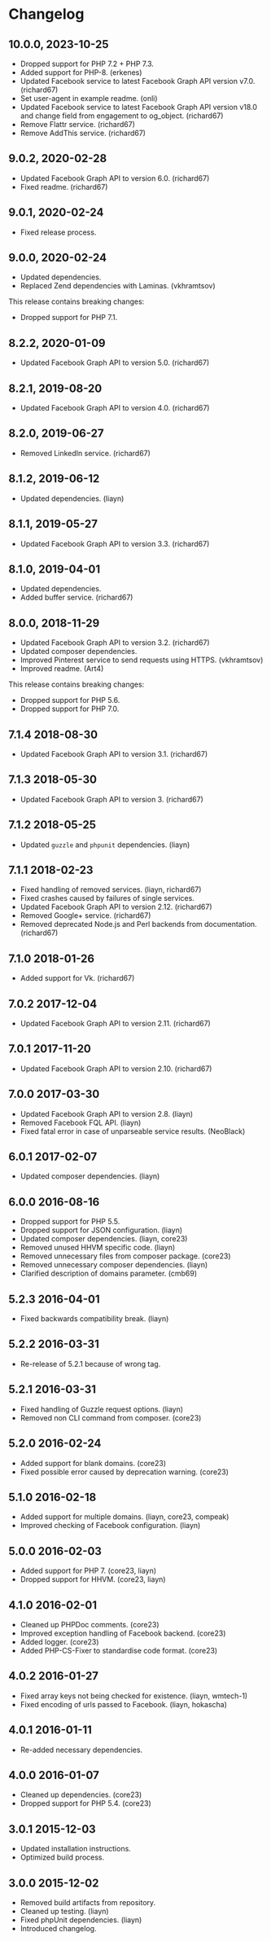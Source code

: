 # Changelog

## 10.0.0, 2023-10-25

* Dropped support for PHP 7.2 + PHP 7.3.
* Added support for PHP-8. (erkenes)
* Updated Facebook service to latest Facebook Graph API version v7.0. (richard67)
* Set user-agent in example readme. (onli)
* Updated Facebook service to latest Facebook Graph API version v18.0 and change field from engagement to og_object. (richard67)
* Remove Flattr service. (richard67)
* Remove AddThis service. (richard67)

## 9.0.2, 2020-02-28

* Updated Facebook Graph API to version 6.0. (richard67)
* Fixed readme. (richard67)

## 9.0.1, 2020-02-24

* Fixed release process.

## 9.0.0, 2020-02-24

* Updated dependencies.
* Replaced Zend dependencies with Laminas. (vkhramtsov)

This release contains breaking changes:

* Dropped support for PHP 7.1.

## 8.2.2, 2020-01-09

* Updated Facebook Graph API to version 5.0. (richard67)

## 8.2.1, 2019-08-20

* Updated Facebook Graph API to version 4.0. (richard67)

## 8.2.0, 2019-06-27

* Removed LinkedIn service. (richard67)

## 8.1.2, 2019-06-12

* Updated dependencies. (liayn)

## 8.1.1, 2019-05-27

* Updated Facebook Graph API to version 3.3. (richard67)

## 8.1.0, 2019-04-01

* Updated dependencies.
* Added buffer service. (richard67)

## 8.0.0, 2018-11-29

* Updated Facebook Graph API to version 3.2. (richard67)
* Updated composer dependencies.
* Improved Pinterest service to send requests using HTTPS. (vkhramtsov)
* Improved readme. (Art4)

This release contains breaking changes:

* Dropped support for PHP 5.6.
* Dropped support for PHP 7.0.

## 7.1.4 2018-08-30

* Updated Facebook Graph API to version 3.1. (richard67)

## 7.1.3 2018-05-30

* Updated Facebook Graph API to version 3. (richard67)

## 7.1.2 2018-05-25

* Updated `guzzle` and `phpunit` dependencies. (liayn)

## 7.1.1 2018-02-23

* Fixed handling of removed services. (liayn, richard67)
* Fixed crashes caused by failures of single services.
* Updated Facebook Graph API to version 2.12. (richard67)
* Removed Google+ service. (richard67)
* Removed deprecated Node.js and Perl backends from documentation. (richard67)

## 7.1.0 2018-01-26

* Added support for Vk. (richard67)

## 7.0.2 2017-12-04

* Updated Facebook Graph API to version 2.11. (richard67)

## 7.0.1 2017-11-20

* Updated Facebook Graph API to version 2.10. (richard67)

## 7.0.0 2017-03-30

* Updated Facebook Graph API to version 2.8. (liayn)
* Removed Facebook FQL API. (liayn)
* Fixed fatal error in case of unparseable service results. (NeoBlack)

## 6.0.1 2017-02-07

* Updated composer dependencies. (liayn)

## 6.0.0 2016-08-16

* Dropped support for PHP 5.5.
* Dropped support for JSON configuration. (liayn)
* Updated composer dependencies. (liayn, core23)
* Removed unused HHVM specific code. (liayn)
* Removed unnecessary files from composer package. (core23)
* Removed unnecessary composer dependencies. (liayn)
* Clarified description of domains parameter. (cmb69)

## 5.2.3 2016-04-01

* Fixed backwards compatibility break. (liayn)

## 5.2.2 2016-03-31

* Re-release of 5.2.1 because of wrong tag.

## 5.2.1 2016-03-31

* Fixed handling of Guzzle request options. (liayn)
* Removed non CLI command from composer. (core23)

## 5.2.0 2016-02-24

* Added support for blank domains. (core23)
* Fixed possible error caused by deprecation warning. (core23)

## 5.1.0 2016-02-18

* Added support for multiple domains. (liayn, core23, compeak)
* Improved checking of Facebook configuration. (liayn)

## 5.0.0 2016-02-03

* Added support for PHP 7. (core23, liayn)
* Dropped support for HHVM. (core23, liayn)

## 4.1.0 2016-02-01

* Cleaned up PHPDoc comments. (core23)
* Improved exception handling of Facebook backend. (core23)
* Added logger. (core23)
* Added PHP-CS-Fixer to standardise code format. (core23)

## 4.0.2 2016-01-27

* Fixed array keys not being checked for existence. (liayn, wmtech-1)
* Fixed encoding of urls passed to Facebook. (liayn, hokascha)

## 4.0.1 2016-01-11

* Re-added necessary dependencies.

## 4.0.0 2016-01-07

* Cleaned up dependencies. (core23)
* Dropped support for PHP 5.4. (core23)

## 3.0.1 2015-12-03

* Updated installation instructions.
* Optimized build process.

## 3.0.0 2015-12-02

* Removed build artifacts from repository.
* Cleaned up testing. (liayn)
* Fixed phpUnit dependencies. (liayn)
* Introduced changelog.
